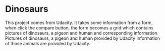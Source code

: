 # Dinosaurs
This project comes from Udacity.
It takes some information from a form, when click the compare button, the form becomes a grid which contains pictures of dinosaurs, a pigeon and human and corresponding information.
Pictures of dinosaurs, a pigeon and human provided by Udacity
Information of those animals are provided by Udacity.

